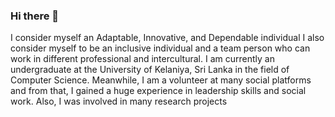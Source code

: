 ### Hi there 👋

I consider myself an Adaptable, Innovative, and Dependable individual I also consider myself to be an inclusive individual and a team person who can work in different professional and intercultural. I am currently an undergraduate at the University of Kelaniya, Sri Lanka in the field of Computer Science. Meanwhile, I am a volunteer at many social platforms and from that, I gained a huge experience in leadership skills and social work. Also, I was involved in many research projects

<!--
**chey97/chey97** is a ✨ _special_ ✨ repository because its `README.md` (this file) appears on your GitHub profile.

Here are some ideas to get you started:

- 🔭 I’m currently working on ...
- 🌱 I’m currently learning ...
- 👯 I’m looking to collaborate on ...
- 🤔 I’m looking for help with ...
- 💬 Ask me about ...
- 📫 How to reach me: ...
- 😄 Pronouns: ...
- ⚡ Fun fact: ...
-->
